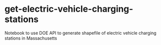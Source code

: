 # get-electric-vehicle-charging-stations
Notebook to use DOE API to generate shapefile of electric vehicle charging stations in Massachusetts
